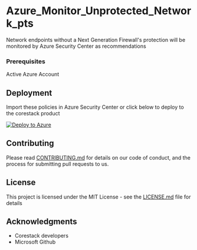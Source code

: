 
# Azure_Monitor_Unprotected_Network_pts

Network endpoints without a Next Generation Firewall's protection will be monitored by Azure Security Center as recommendations

### Prerequisites

Active Azure Account

## Deployment

Import these policies in Azure Security Center or click below to deploy to the corestack product 

[![Deploy to Azure](https://docs.corestack.io/wp-content/uploads/2019/09/deploy-to-corestack.svg)](http://qa.corestack.io/policy?repositories=github&external_redirect=true&name=Azure_Monitor_Unprotected_Network_pts&engine_type=azure_policy&services=Azure&severity=high&classification=Security&sub_classification=Network&url=https://github.com/corestacklabs/Policies.git&path=Azure/Azure_Policy/Azure_Monitor_Unprotected_Network_pts&recommendation_name=Azure_Monitor_Unprotected_Network_pts#/tenant)

## Contributing

Please read [CONTRIBUTING.md](https://gist.github.com/karthick-kk/30e4fd3f279492b4f040d5cd569d21d0) for details on our code of conduct, and the process for submitting pull requests to us.

## License

This project is licensed under the MIT License - see the [LICENSE.md](LICENSE.md) file for details

## Acknowledgments

* Corestack developers
* Microsoft Github

